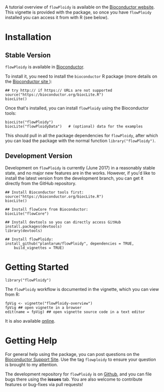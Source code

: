A tutorial overview of `flowPloidy` is available on
the
[Bioconductor website](http://bioconductor.org/packages/release/bioc/vignettes/flowPloidy/inst/doc/flowPloidy-gettingStarted.html).
This vignette is provided with the package, so once you have `flowPloidy`
installed you can access it from with R (see below).

# Installation

## Stable Version

`flowPloidy` is available in [Bioconductor](https://bioconductor.org).

To install it, you need to install the `bioconductor` R package (more
details on the [Bioconductor site ](http://bioconductor.org/install/)):

```{r}
## try http:// if https:// URLs are not supported
source("https://bioconductor.org/biocLite.R")
biocLite()
```

Once that's installed, you can install `flowPloidy` using the Bioconductor
tools:

```{r}
biocLite("flowPloidy")
biocLite("flowPloidyData")   # (optional) data for the examples
```

This should pull in all the package dependencies for `flowPloidy`, after
which you can load the package with the normal function
`library("flowPloidy")`.

## Development Version

Development on `flowPloidy` is currently (June 2017) in a reasonably stable
state, and no major new features are in the works. However, if you'd like
to install the latest version from the development branch, you can get it
directly from the GitHub repository.

```{r}
## Install Bioconductor tools first:
source("https://bioconductor.org/biocLite.R")
biocLite()

## Install flowCore from Bioconductor:
biocLite("flowCore")

## Install devtools so you can directly access GitHub
install.packages(devtools)
library(devtools)

## Install flowPloidy:
install_github("plantarum/flowPloidy", dependencies = TRUE, 
    build_vignettes = TRUE)
```

# Getting Started

```{r}
library("flowPloidy")
```

The `flowPloidy` workflow is documented in the vignette, which you can view
from R:

```{r}
fpVig <- vignette("flowPloidy-overview")
fpVig ## open vignette in a browser
edit(name = fpVig) ## open vignette source code in a text editor
```

It is also available [online](http://bioconductor.org/packages/release/bioc/vignettes/flowPloidy/inst/doc/flowPloidy-gettingStarted.html).

# Getting Help
For general help using the package, you can post questions on
the [Bioconductor Support Site](https://support.bioconductor.org/). Use the
tag `flowploidy` to ensure your question is brought to my attention.

The development repository for `flowPloidy` is
on [Github](https://github.com/plantarum/flowPloidy), and you can file bugs
there using the **issues** tab. You are also welcome to contribute features
or bug-fixes via pull requests!
